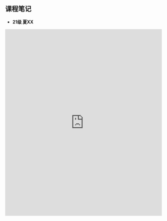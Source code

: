 ## 课程笔记

* **21级 夏XX** 

<iframe src="http://file.eestudy-place.com/files/files/专业基础课/概率论与数理统计/夏XX概统笔记.pdf" width="100%" height="600px" style="border: none;">
This browser does not support PDFs
</iframe>
